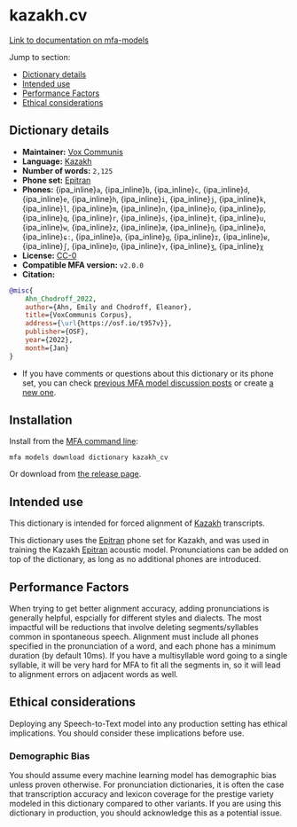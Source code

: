 
# kazakh.cv

[Link to documentation on mfa-models](https://mfa-models.readthedocs.io/en/main/dictionary/kazakh_cv.html)

Jump to section:

- [Dictionary details](#dictionary-details)
- [Intended use](#intended-use)
- [Performance Factors](#performance-factors)
- [Ethical considerations](#ethical-considerations)

## Dictionary details

- **Maintainer:** [Vox Communis](https://osf.io/t957v/)
- **Language:** [Kazakh](https://en.wikipedia.org/wiki/Kazakh_language)
- **Number of words:** `2,125`
- **Phone set:** [Epitran](https://github.com/dmort27/epitran)
- **Phones:** {ipa_inline}`a`, {ipa_inline}`b`, {ipa_inline}`c`, {ipa_inline}`d`, {ipa_inline}`e`, {ipa_inline}`h`, {ipa_inline}`i`, {ipa_inline}`j`, {ipa_inline}`k`, {ipa_inline}`l`, {ipa_inline}`m`, {ipa_inline}`n`, {ipa_inline}`o`, {ipa_inline}`p`, {ipa_inline}`q`, {ipa_inline}`r`, {ipa_inline}`s`, {ipa_inline}`t`, {ipa_inline}`u`, {ipa_inline}`w`, {ipa_inline}`z`, {ipa_inline}`æ`, {ipa_inline}`ŋ`, {ipa_inline}`ɑ`, {ipa_inline}`ɕː`, {ipa_inline}`ə`, {ipa_inline}`ɡ`, {ipa_inline}`ɪ`, {ipa_inline}`ʁ`, {ipa_inline}`ʃ`, {ipa_inline}`ʊ`, {ipa_inline}`ʏ`, {ipa_inline}`ʒ`, {ipa_inline}`χ`
- **License:** [CC-0](https://creativecommons.org/publicdomain/zero/1.0/)
- **Compatible MFA version:** `v2.0.0`
- **Citation:**

```bibtex
@misc{
	Ahn_Chodroff_2022,
	author={Ahn, Emily and Chodroff, Eleanor},
	title={VoxCommunis Corpus},
	address={\url{https://osf.io/t957v}},
	publisher={OSF},
	year={2022},
	month={Jan}
}
```

- If you have comments or questions about this dictionary or its phone set, you can check [previous MFA model discussion posts](https://github.com/MontrealCorpusTools/mfa-models/discussions?discussions_q=Kazakh+CV+dictionary+v2.0.0) or create [a new one](https://github.com/MontrealCorpusTools/mfa-models/discussions/new).

## Installation

Install from the [MFA command line](https://montreal-forced-aligner.readthedocs.io/en/latest/user_guide/models/index.html):

```
mfa models download dictionary kazakh_cv
```

Or download from [the release page](https://github.com/MontrealCorpusTools/mfa-models/releases/tag/dictionary-kazakh_cv-v2.0.0).

## Intended use

This dictionary is intended for forced alignment of [Kazakh](https://en.wikipedia.org/wiki/Kazakh_language) transcripts.

This dictionary uses the [Epitran](https://github.com/dmort27/epitran) phone set for Kazakh, and was used in training the Kazakh [Epitran](https://github.com/dmort27/epitran) acoustic model.
Pronunciations can be added on top of the dictionary, as long as no additional phones are introduced.

## Performance Factors

When trying to get better alignment accuracy, adding pronunciations is generally helpful, espcially for different styles and dialects.  The most impactful will be reductions that
involve deleting segments/syllables common in spontaneous speech.  Alignment must include all phones specified in the pronunciation of a word, and each phone has
a minimum duration (by default 10ms). If you have a multisyllable word going to a single syllable, it will be very hard for MFA to fit all the segments in,
so it will lead to alignment errors on adjacent words as well.

## Ethical considerations

Deploying any Speech-to-Text model into any production setting has ethical implications. You should consider these implications before use.

### Demographic Bias

You should assume every machine learning model has demographic bias unless proven otherwise.
For pronunciation dictionaries, it is often the case that transcription accuracy and lexicon coverage for the prestige variety modeled in this dictionary compared to other variants.
If you are using this dictionary in production, you should acknowledge this as a potential issue.
